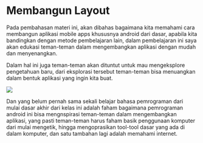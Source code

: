 # Membangun Layout
Pada pembahasan materi ini, akan dibahas bagaimana kita memahami cara membangun aplikasi mobile apps khususnya android dari dasar, apabila kita bandingkan dengan metode pembelajaran lain, dalam pembelajaran ini saya akan edukasi teman-teman dalam mengembangkan aplikasi dengan mudah dan menyenangkan.

Dalam hal ini juga teman-teman akan dituntut untuk mau mengeksplore pengetahuan baru, dari eksplorasi tersebut teman-teman bisa menuangkan dalam bentuk aplikasi yang ingin kita buat.

![](https://github.com/septiyadii/User-Interface/blob/master/img/code.jpg)

Dan yang belum pernah sama sekali belajar bahasa pemrograman dari mulai dasar akhir dari kelas ini adalah faham bagaimana pemrograman android ini bisa mengnspirasi teman-teman dalam mengembangkan aplikasi, yang pasti teman-teman harus faham basik penggunaan komputer dari mulai mengetik, hingga mengoprasikan tool-tool dasar yang ada di dalam komputer, dan satu tambahan lagi adalah memahami internet.
